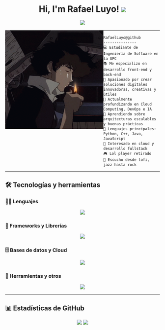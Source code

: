 <h1 align="center">
Hi, I'm Rafael Luyo!
  <img src="https://media.giphy.com/media/hvRJCLFzcasrR4ia7z/giphy.gif" width="30"></h1>

<p align="center">
  <a href="https://github.com/DenverCoder1/readme-typing-svg">
    <img src="https://readme-typing-svg.herokuapp.com?lines=Ingeniero+de+Software;Desarrollador+Fullstack;Viva+el+rock&center=true&width=420&height=45&color=000000">
  </a>
</p>


<img align="left" src="imgs/tenor.gif"  width= 320 />
<hr>


```
RafaelLuyo@github
---------------
💻 Estudiante de Ingeniería de Software en la UPC
📚 Me especializo en desarrollo front-end y back-end
📝 Apasionado por crear soluciones digitales innovadoras, creativas y útiles
🔭 Actualmente profundizando en Cloud Computing, DevOps e IA
🌱 Aprendiendo sobre arquitecturas escalables y buenas prácticas 
🌟 Lenguajes principales: Python, C++, Java, JavaScript
🚩 Interesado en cloud y desarrollo fullstack
🎮 Lol player retirado
🎵 Escucho desde lofi, jazz hasta rock
```
<hr>

## 🛠️ Tecnologías y herramientas

### 👨‍💻 Lenguajes
<p align="center">
  <img src="https://skillicons.dev/icons?i=cpp,cs,py,java,js,html,css&perline=10" />
</p>

### 🧰 Frameworks y Librerías
<p align="center">
  <img src="https://skillicons.dev/icons?i=angular,vue,spring,dotnet,flutter,androidstudio&perline=10" />
</p>

### 🗄️ Bases de datos y Cloud
<p align="center">
  <img src="https://skillicons.dev/icons?i=sqlserver,mysql,firebase,aws&perline=10" />
</p>

### 🔧 Herramientas y otros
<p align="center">
  <img src="https://skillicons.dev/icons?i=git,docker,figma,vscode,linux&perline=10" />
</p>

---

## 📊 Estadísticas de GitHub

<p align="center">
  <img src="https://github-readme-stats.vercel.app/api?username=RafaelLuyo&show_icons=true&theme=tokyonight&hide_border=true&locale=es" />
  <img src="https://github-readme-streak-stats.herokuapp.com/?user=RafaelLuyo&theme=material-palenight" />
</p>
